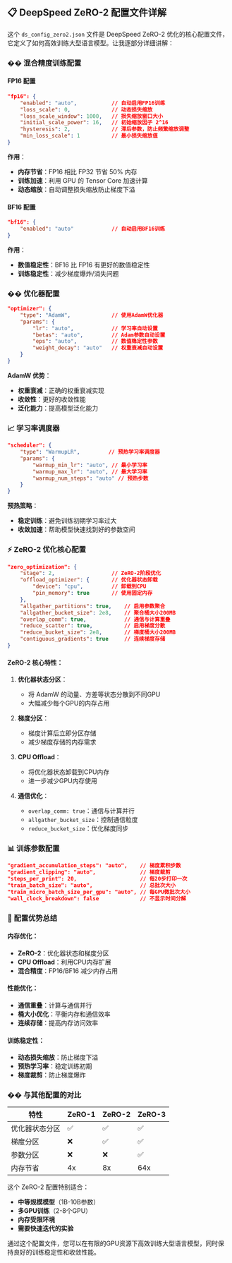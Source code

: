 
## 📋 DeepSpeed ZeRO-2 配置文件详解

这个 `ds_config_zero2.json` 文件是 DeepSpeed ZeRO-2 优化的核心配置文件，它定义了如何高效训练大型语言模型。让我逐部分详细讲解：

### �� **混合精度训练配置**

#### **FP16 配置**
```json
"fp16": {
    "enabled": "auto",           // 自动启用FP16训练
    "loss_scale": 0,             // 动态损失缩放
    "loss_scale_window": 1000,   // 损失缩放窗口大小
    "initial_scale_power": 16,   // 初始缩放因子 2^16
    "hysteresis": 2,             // 滞后参数，防止频繁缩放调整
    "min_loss_scale": 1          // 最小损失缩放值
}
```

**作用**：
- **内存节省**：FP16 相比 FP32 节省 50% 内存
- **训练加速**：利用 GPU 的 Tensor Core 加速计算
- **动态缩放**：自动调整损失缩放防止梯度下溢

#### **BF16 配置**
```json
"bf16": {
    "enabled": "auto"            // 自动启用BF16训练
}
```

**作用**：
- **数值稳定性**：BF16 比 FP16 有更好的数值稳定性
- **训练稳定性**：减少梯度爆炸/消失问题

### �� **优化器配置**

```json
"optimizer": {
    "type": "AdamW",             // 使用AdamW优化器
    "params": {
        "lr": "auto",            // 学习率自动设置
        "betas": "auto",         // Adam参数自动设置
        "eps": "auto",           // 数值稳定性参数
        "weight_decay": "auto"   // 权重衰减自动设置
    }
}
```

**AdamW 优势**：
- **权重衰减**：正确的权重衰减实现
- **收敛性**：更好的收敛性能
- **泛化能力**：提高模型泛化能力

### 📈 **学习率调度器**

```json
"scheduler": {
    "type": "WarmupLR",         // 预热学习率调度器
    "params": {
        "warmup_min_lr": "auto", // 最小学习率
        "warmup_max_lr": "auto", // 最大学习率
        "warmup_num_steps": "auto" // 预热步数
    }
}
```

**预热策略**：
- **稳定训练**：避免训练初期学习率过大
- **收敛加速**：帮助模型快速找到好的参数空间

### ⚡ **ZeRO-2 优化核心配置**

```json
"zero_optimization": {
    "stage": 2,                  // ZeRO-2阶段优化
    "offload_optimizer": {       // 优化器状态卸载
        "device": "cpu",         // 卸载到CPU
        "pin_memory": true       // 使用固定内存
    },
    "allgather_partitions": true,    // 启用参数聚合
    "allgather_bucket_size": 2e8,    // 聚合桶大小200MB
    "overlap_comm": true,            // 通信与计算重叠
    "reduce_scatter": true,          // 启用梯度分散
    "reduce_bucket_size": 2e8,       // 梯度桶大小200MB
    "contiguous_gradients": true     // 连续梯度存储
}
```

#### **ZeRO-2 核心特性**：

1. **优化器状态分区**：
   - 将 AdamW 的动量、方差等状态分散到不同GPU
   - 大幅减少每个GPU的内存占用

2. **梯度分区**：
   - 梯度计算后立即分区存储
   - 减少梯度存储的内存需求

3. **CPU Offload**：
   - 将优化器状态卸载到CPU内存
   - 进一步减少GPU内存使用

4. **通信优化**：
   - `overlap_comm: true`：通信与计算并行
   - `allgather_bucket_size`：控制通信粒度
   - `reduce_bucket_size`：优化梯度同步

### 📊 **训练参数配置**

```json
"gradient_accumulation_steps": "auto",    // 梯度累积步数
"gradient_clipping": "auto",              // 梯度裁剪
"steps_per_print": 20,                    // 每20步打印一次
"train_batch_size": "auto",               // 总批次大小
"train_micro_batch_size_per_gpu": "auto", // 每GPU微批次大小
"wall_clock_breakdown": false             // 不显示时间分解
```

### 🎯 **配置优势总结**

#### **内存优化**：
- **ZeRO-2**：优化器状态和梯度分区
- **CPU Offload**：利用CPU内存扩展
- **混合精度**：FP16/BF16 减少内存占用

#### **性能优化**：
- **通信重叠**：计算与通信并行
- **桶大小优化**：平衡内存和通信效率
- **连续存储**：提高内存访问效率

#### **训练稳定性**：
- **动态损失缩放**：防止梯度下溢
- **预热学习率**：稳定训练初期
- **梯度裁剪**：防止梯度爆炸

### �� **与其他配置的对比**

| 特性 | ZeRO-1 | ZeRO-2 | ZeRO-3 |
|------|--------|--------|--------|
| 优化器状态分区 | ✅ | ✅ | ✅ |
| 梯度分区 | ❌ | ✅ | ✅ |
| 参数分区 | ❌ | ❌ | ✅ |
| 内存节省 | 4x | 8x | 64x |

这个 ZeRO-2 配置特别适合：
- **中等规模模型**（1B-10B参数）
- **多GPU训练**（2-8个GPU）
- **内存受限环境**
- **需要快速迭代的实验**

通过这个配置文件，您可以在有限的GPU资源下高效训练大型语言模型，同时保持良好的训练稳定性和收敛性能。
